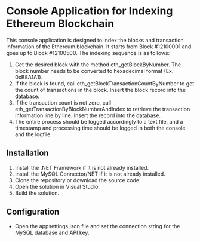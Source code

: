 # Console Application for Indexing Ethereum Blockchain

This console application is designed to index the blocks and transaction information of the Ethereum blockchain. It starts from Block #12100001 and goes up to Block #12100500. The indexing sequence is as follows:

1. Get the desired block with the method eth_getBlockByNumber. The block number needs to be converted to hexadecimal format (Ex. 0xB8A1A1).
2. If the block is found, call eth_getBlockTransactionCountByNumber to get the count of transactions in the block. Insert the block record into the database.
3. If the transaction count is not zero, call eth_getTransactionByBlockNumberAndIndex to retrieve the transaction information line by line. Insert the record into the database.
4. The entire process should be logged accordingly to a text file, and a timestamp and processing time should be logged in both the console and the logfile.

## Installation

1. Install the .NET Framework if it is not already installed.
2. Install the MySQL Connector/NET if it is not already installed.
3. Clone the repository or download the source code.
4. Open the solution in Visual Studio.
5. Build the solution.

## Configuration
- Open the appsettings.json file and set the connection string for the MySQL database and API key.
